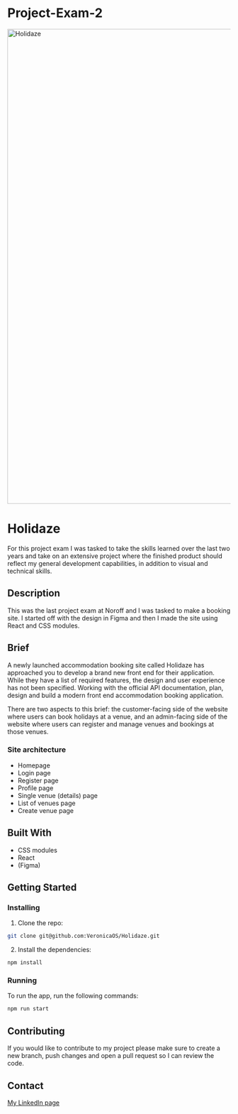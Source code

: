 # Project-Exam-2

<img width="1070" alt="Holidaze" src="https://github.com/user-attachments/assets/f1c5ea31-3312-42ef-a039-561103fa4a72" />

# Holidaze

For this project exam I was tasked to take the skills learned over the last two years and take on an extensive project where the finished product should reflect my general development capabilities, in addition to visual and technical skills.

## Description

This was the last project exam at Noroff and I was tasked to make a booking site. I started off with the design in Figma and then I made the site using React and CSS modules.

## Brief

A newly launched accommodation booking site called Holidaze has approached you to develop a brand new front end for their application. While they have a list of required features, the design and user experience has not been specified. Working with the official API documentation, plan, design and build a modern front end accommodation booking application.

There are two aspects to this brief: the customer-facing side of the website where users can book holidays at a venue, and an admin-facing side of the website where users can register and manage venues and bookings at those venues.


### Site architecture
- Homepage
- Login page
- Register page
- Profile page
- Single venue (details) page
- List of venues page
- Create venue page


## Built With
- CSS modules
- React
- (Figma)

## Getting Started

### Installing

1. Clone the repo:

```bash
git clone git@github.com:VeronicaOS/Holidaze.git
```

2. Install the dependencies:

```
npm install
```

### Running

To run the app, run the following commands:

```bash
npm run start
```

## Contributing

If you would like to contribute to my project please make sure to create a new branch, push changes and open a pull request so I can review the code.

## Contact

[My LinkedIn page](https://www.linkedin.com/in/veronica-olsen-svensson-b4750b337/)
